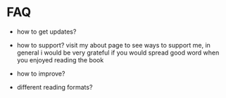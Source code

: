 # FAQ

- how to get updates?

- how to support? visit my about page to see ways to support me, in general i would be very grateful if you would spread good word when you enjoyed reading the book

- how to improve?

- different reading formats?